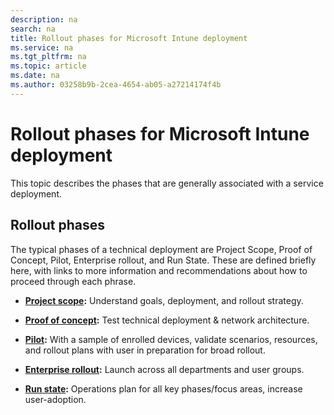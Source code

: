 ```yaml
---
description: na
search: na
title: Rollout phases for Microsoft Intune deployment
ms.service: na
ms.tgt_pltfrm: na
ms.topic: article
ms.date: na
ms.author: 03258b9b-2cea-4654-ab05-a27214174f4b
---
```

# Rollout phases for Microsoft Intune deployment
This topic describes the phases that are generally associated with a service deployment.

## Rollout phases
The typical phases of a technical deployment are Project Scope, Proof of Concept, Pilot, Enterprise rollout, and Run State. These are defined briefly here, with links to more information and recommendations about how to proceed through each phrase.

- **[Project scope](../Topic/Project_scope.md):** Understand goals, deployment, and rollout strategy.

- **[Proof of concept](../Topic/Proof_of_concept.md):** Test technical deployment &amp; network architecture.

- **[Pilot](../Topic/Pilot.md):** With a sample of enrolled devices, validate scenarios, resources, and rollout plans with user in preparation for broad rollout.

- **[Enterprise rollout](../Topic/Enterprise_rollout.md):** Launch across all departments and user groups.

- **[Run state](../Topic/Run_state.md):** Operations plan for all key phases/focus areas, increase user-adoption.

